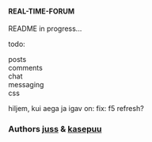 #### REAL-TIME-FORUM    
    
README in progress...   

todo:   

posts   
comments    
chat    
messaging   
css 


hiljem, kui aega ja igav on: 
fix: f5 refresh?    
    

### Authors [juss](https://01.kood.tech/git/juss) & [kasepuu](https://01.kood.tech/git/kasepuu) 